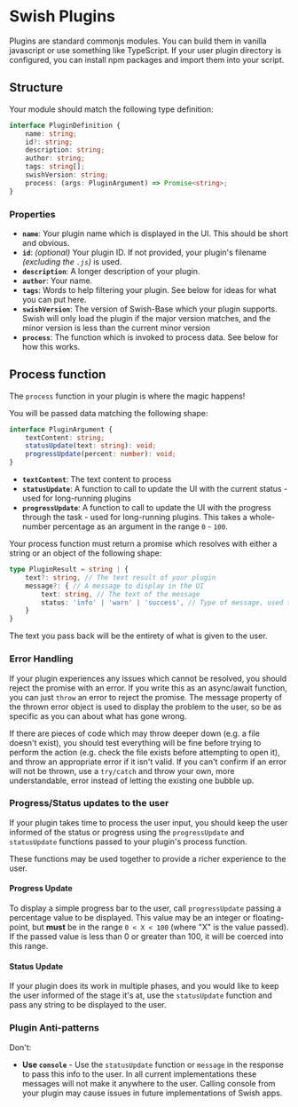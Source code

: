 # Swish Plugins

Plugins are standard commonjs modules. You can build them in vanilla javascript or use something like TypeScript.
If your user plugin directory is configured, you can install npm packages and import them into your script.

## Structure

Your module should match the following type definition:
```typescript
interface PluginDefinition {
    name: string;
    id?: string;
    description: string;
    author: string;
    tags: string[];
    swishVersion: string;
    process: (args: PluginArgument) => Promise<string>;
}
```

### Properties

* **`name`**: Your plugin name which is displayed in the UI. This should be short and obvious.
* **`id`**: _(optional)_ Your plugin ID. If not provided, your plugin's filename _(excluding the `.js`)_ is used.
* **`description`**: A longer description of your plugin.
* **`author`**: Your name.
* **`tags`**: Words to help filtering your plugin. See below for ideas for what you can put here.
* **`swishVersion`**: The version of Swish-Base which your plugin supports. Swish will only load the plugin if the major version matches, and the minor version is less than the current minor version
* **`process`**: The function which is invoked to process data. See below for how this works.

## Process function

The `process` function in your plugin is where the magic happens!

You will be passed data matching the following shape:
```typescript
interface PluginArgument {
    textContent: string;
    statusUpdate(text: string): void;
    progressUpdate(percent: number): void;
}
```

* **`textContent`**: The text content to process
* **`statusUpdate`**: A function to call to update the UI with the current status - used for long-running plugins
* **`progressUpdate`**: A function to call to update the UI with the progress through the task - used for long-running plugins. This takes a whole-number percentage as an argument in the range `0` - `100`.

Your process function must return a promise which resolves with either a string or an object of the following shape:
```typescript
type PluginResult = string | {
    text?: string, // The text result of your plugin
    message?: { // A message to display in the UI
        text: string, // The text of the message
        status: 'info' | 'warn' | 'success', // Type of message, used to determine the UI to use
    }
}
```

The text you pass back will be the entirety of what is given to the user.

### Error Handling

If your plugin experiences any issues which cannot be resolved, you should reject the promise with an error. If you write this as an async/await function, you can just `throw` an error to reject the promise. The message property of the thrown error object is used to display the problem to the user, so be as specific as you can about what has gone wrong.

If there are pieces of code which may throw deeper down (e.g. a file doesn't exist), you should test everything will be fine before trying to perform the action (e.g. check the file exists before attempting to open it), and throw an appropriate error if it isn't valid. If you can't confirm if an error will not be thrown, use a `try/catch` and throw your own, more understandable, error instead of letting the existing one bubble up.

### Progress/Status updates to the user

If your plugin takes time to process the user input, you should keep the user informed of the status or progress using the `progressUpdate` and `statusUpdate` functions passed to your plugin's process function.

These functions may be used together to provide a richer experience to the user.

#### Progress Update

To display a simple progress bar to the user, call `progressUpdate` passing a percentage value to be displayed.
This value may be an integer or floating-point, but **must** be in the range `0 < X < 100` (where "X" is the value passed). If the passed value is less than 0 or greater than 100, it will be coerced into this range.

#### Status Update

If your plugin does its work in multiple phases, and you would like to keep the user informed of the stage it's at, use the `statusUpdate` function and pass any string to be displayed to the user.

### Plugin Anti-patterns

Don't:
* **Use `console`** - Use the `statusUpdate` function or `message` in the response to pass this info to the user.
    In all current implementations these messages will not make it anywhere to the user. Calling console from your plugin may cause issues in future implementations of Swish apps.
